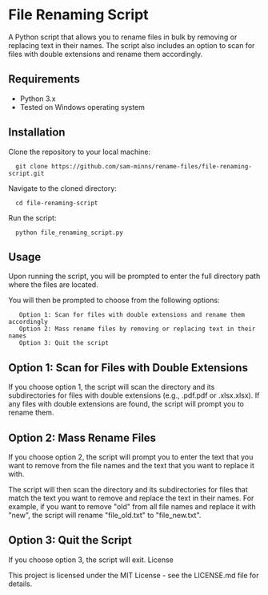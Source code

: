 # File Renaming Script
A Python script that allows you to rename files in bulk by removing or replacing text in their names. The script also includes an option to scan for files with double extensions and rename them accordingly.

## Requirements
   
   * Python 3.x
   * Tested on Windows operating system

## Installation

  Clone the repository to your local machine:
    
      git clone https://github.com/sam-minns/rename-files/file-renaming-script.git

  Navigate to the cloned directory:

      cd file-renaming-script

   Run the script:

      python file_renaming_script.py

## Usage

   Upon running the script, you will be prompted to enter the full directory path where the files are located.

   You will then be prompted to choose from the following options:
       
       Option 1: Scan for files with double extensions and rename them accordingly
       Option 2: Mass rename files by removing or replacing text in their names
       Option 3: Quit the script

## Option 1: Scan for Files with Double Extensions

If you choose option 1, the script will scan the directory and its subdirectories for files with double extensions (e.g., .pdf.pdf or .xlsx.xlsx). If any files with double extensions are found, the script will prompt you to rename them.

## Option 2: Mass Rename Files

If you choose option 2, the script will prompt you to enter the text that you want to remove from the file names and the text that you want to replace it with.

The script will then scan the directory and its subdirectories for files that match the text you want to remove and replace the text in their names. For example, if you want to remove "old" from all file names and replace it with "new", the script will rename "file_old.txt" to "file_new.txt".

## Option 3: Quit the Script

If you choose option 3, the script will exit.
License

This project is licensed under the MIT License - see the LICENSE.md file for details.
